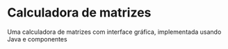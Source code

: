# Calculadora de matrizes
Uma calculadora de matrizes com interface gráfica, implementada usando Java e componentes
